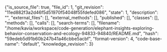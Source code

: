{"is_source_file": true, "file_id": 1, "git_revision": "11ed882f3a2d46f5d51970f54048f55fdefed086", "state": 1, "description": "", "external_files": [], "external_methods": [], "published": [], "classes": [], "methods": [], "calls": [], "search-terms": [], "filename": "/home/kavia/workspace/code-generation/elephant-insights-exploring-behavior-conservation-and-ecology-94833-94840/README.md", "hash": "59edeb5d91b60b247b41a46cbbe5acbf", "format-version": 4, "code-base-name": "default", "knowledge_revision": 3}